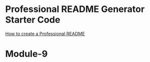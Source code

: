 # Professional README Generator Starter Code

[How to create a Professional README](https://coding-boot-camp.github.io/full-stack/github/professional-readme-guide)
# Module-9
